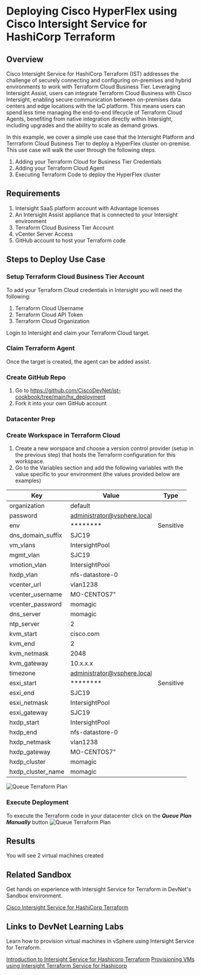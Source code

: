 # Deploying Cisco HyperFlex using Cisco Intersight Service for HashiCorp Terraform

## Overview

Cisco Intersight Service for HashiCorp Terraform (IST) addresses the challenge of securely connecting and configuring on-premises and hybrid environments to work with Terraform Cloud Business Tier. Leveraging Intersight Assist, users can integrate Terraform Cloud Business with Cisco Intersight, enabling secure communication between on-premises data centers and edge locations with the IaC platform. This means users can spend less time managing the end-to-end lifecycle of Terraform Cloud Agents, benefiting from native integration directly within Intersight, including upgrades and the ability to scale as demand grows.

In this example, we cover a simple use case that the Intersight Platform and Terrraform Cloud Business Tier to deploy a HyperFlex cluster on-premise. This use case will walk the user through the following steps.

1. Adding your Terraform Cloud for Business Tier Credentials
2. Adding your Terraform Cloud Agent
3. Executing Terraform Code to deploy the HyperFlex cluster


## Requirements

1. Intersight SaaS platform account with Advantage licenses
2. An Intersight Assist appliance that is connected to your Intersight environment
3. Terraform Cloud Business Tier Account
4. vCenter Server Access
5. GitHub account to host your Terraform code


## Steps to Deploy Use Case


### Setup Terraform Cloud Business Tier Account

To add your Terraform Cloud credentials in Intersight you will need the following:
1. Terraform Cloud Username
2. Terraform Cloud API Token
3. Terraform Cloud Organization

Login to Intersight and claim your Terraform Cloud target.

### Claim Terraform Agent

Once the target is created, the agent can be added assist. 

### Create GitHub Repo

1. Go to https://github.com/CiscoDevNet/ist-cookbook/tree/main/hx_deployment
2. Fork it into your own GitHub account

### Datacenter Prep




### Create Workspace in Terraform Cloud

1. Create a new worspace and choose a version control provider (setup in the previous step) that hosts the Terraform configuration for this workspace. 
2. Go to the Variables section and add the following variables with the value specific to your environment (the values provided below are examples)

| Key                |   Value          | Type         |
|--------------------|------------------|--------------|
| organization | default ||
| password | administrator@vsphere.local||
| env | ******** | Sensitive |
| dns_domain_suffix | SJC19 ||
| vm_vlans | IntersightPool ||
| mgmt_vlan | SJC19 ||
| vmotion_vlan | IntersightPool ||
| hxdp_vlan | nfs-datastore-0 ||
| vcenter_url | vlan1238 ||
| vcenter_username | MO-CENTOS7"
| vcenter_password | momagic ||
| dns_server | momagic ||
| ntp_server | 2 ||
| kvm_start | cisco.com ||
| kvm_end | 2 ||
| kvm_netmask | 2048 ||
| kvm_gateway | 10.x.x.x||
| timezone | administrator@vsphere.local||
| esxi_start | ******** | Sensitive |
| esxi_end | SJC19 ||
| esxi_netmask | IntersightPool ||
| esxi_gateway | SJC19 ||
| hxdp_start | IntersightPool ||
| hxdp_end | nfs-datastore-0 ||
| hxdp_netmask | vlan1238 ||
| hxdp_gateway | MO-CENTOS7"
| hxdp_cluster | momagic ||
| hxdp_cluster_name | momagic ||

 ![Queue Terraform Plan](images/TFVariables.png)

### Execute Deployment

To execute the Terraform code in your datacenter click on the ***Queue Plan Manually*** button 
    ![Queue Terraform Plan](images/queueTFPlan.png)

## Results

You will see 2 virtual machines created 

## Related Sandbox

Get hands on experience with Intersight Service for Terraform in DevNet's Sandbox environment.

[Cisco Intersight Service for HashiCorp Terraform](https://devnetsandbox.cisco.com/RM/Diagram/Index/055e2dce-fdfd-4d26-a112-72b884ddd7c7?diagramType=Topology)

## Links to DevNet Learning Labs

Learn how to provision virtual machines in vSphere using Intersight Service for Terraform.

[Introduction to Intersight Service for Hashicorp Terraform](https://developer.cisco.com/learning/lab/intersight-01-ist-introduction/step/1)
[Provisioning VMs using Intersight Terraform Service for Hashicorp](https://developer.cisco.com/learning/lab/intersight-02-ist-vm-automation/step/1)

